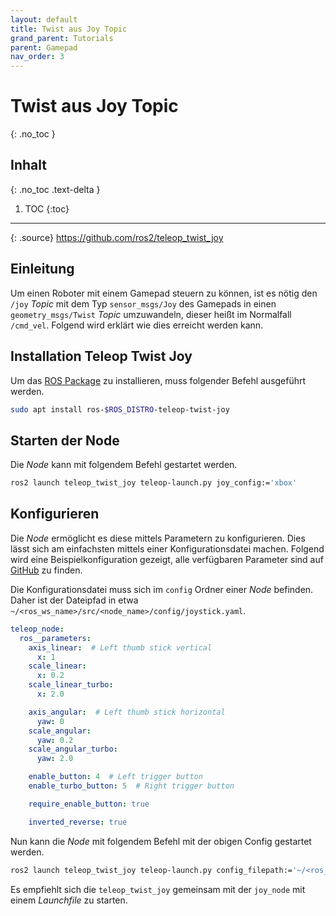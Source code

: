 ```yaml
---
layout: default
title: Twist aus Joy Topic
grand_parent: Tutorials
parent: Gamepad
nav_order: 3
---
```


# Twist aus Joy Topic
{: .no_toc }

## Inhalt
{: .no_toc .text-delta }

1. TOC
{:toc}

---

{: .source}
<https://github.com/ros2/teleop_twist_joy>

## Einleitung

Um einen Roboter mit einem Gamepad steuern zu können, ist es nötig den `/joy` *Topic* mit dem Typ `sensor_msgs/Joy` des Gamepads in einen `geometry_msgs/Twist` *Topic* umzuwandeln, dieser heißt im Normalfall `/cmd_vel`.
Folgend wird erklärt wie dies erreicht werden kann.

## Installation Teleop Twist Joy

Um das [ROS Package](https://github.com/ros2/teleop_twist_joy) zu installieren, muss folgender Befehl ausgeführt werden.

```bash
sudo apt install ros-$ROS_DISTRO-teleop-twist-joy
```

## Starten der Node

Die *Node* kann mit folgendem Befehl gestartet werden.

```bash
ros2 launch teleop_twist_joy teleop-launch.py joy_config:='xbox'
```

## Konfigurieren

Die *Node* ermöglicht es diese mittels Parametern zu konfigurieren. Dies lässt sich am einfachsten mittels einer Konfigurationsdatei machen.
Folgend wird eine Beispielkonfiguration gezeigt, alle verfügbaren Parameter sind auf [GitHub](https://github.com/ros2/teleop_twist_joy?tab=readme-ov-file#parameters) zu finden.

Die Konfigurationsdatei muss sich im `config` Ordner einer *Node* befinden. Daher ist der Dateipfad in etwa `~/<ros_ws_name>/src/<node_name>/config/joystick.yaml`.

```yaml
teleop_node:
  ros__parameters:
    axis_linear:  # Left thumb stick vertical
      x: 1
    scale_linear:
      x: 0.2
    scale_linear_turbo:
      x: 2.0

    axis_angular:  # Left thumb stick horizontal
      yaw: 0
    scale_angular:
      yaw: 0.2
    scale_angular_turbo:
      yaw: 2.0

    enable_button: 4  # Left trigger button
    enable_turbo_button: 5  # Right trigger button

    require_enable_button: true

    inverted_reverse: true
```

Nun kann die *Node* mit folgendem Befehl mit der obigen Config gestartet werden.

```bash
ros2 launch teleop_twist_joy teleop-launch.py config_filepath:='~/<ros_ws_name>/src/<node_name>/config/joystick.yaml'
```

Es empfiehlt sich die `teleop_twist_joy` gemeinsam mit der `joy_node` mit einem *Launchfile* zu starten.
